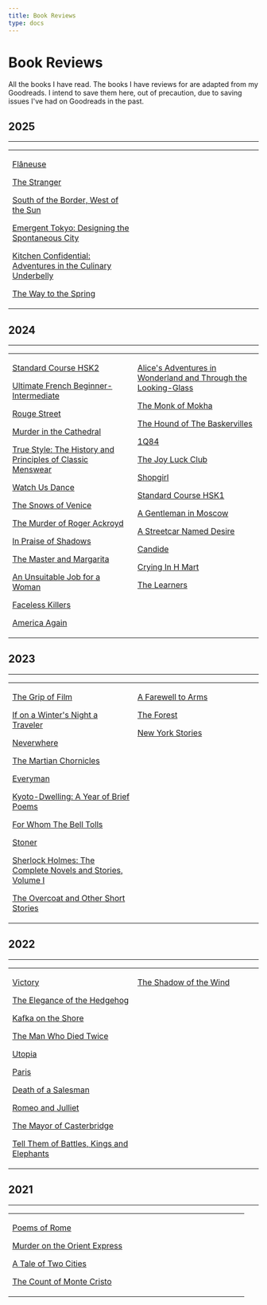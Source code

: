 ```yaml
---
title: Book Reviews
type: docs
---
```


# Book Reviews

All the books I have read. The books I have reviews for are adapted from my Goodreads. I intend to save them here, out of
precaution, due to saving issues I've had on Goodreads in the past.

## 2025
___
<table style="table-layout: fixed; border-color: transparent"><tr style="border-color: transparent"><td width="50%" style="vertical-align: top; border-color: transparent">

[Flâneuse](/bookreviews/flaneuse)

[The Stranger](/bookreviews/stranger)

[South of the Border, West of the Sun](/bookreviews/south_of_the_border)

[Emergent Tokyo: Designing the Spontaneous City](/bookreviews/emergent_tokyo)

[Kitchen Confidential: Adventures in the Culinary Underbelly](/bookreviews/kitchen_confidential)

[The Way to the Spring](/bookreviews/the_way_to_the_spring)

</td><td width="50%" style="vertical-align: top; border-color: transparent">
</td></tr></table>


## 2024
___
<table style="table-layout: fixed; border-color: transparent"><tr style="border-color: transparent"><td width="50%" style="vertical-align: top; border-color: transparent">

[Standard Course HSK2](/bookreviews/hsk2)

[Ultimate French Beginner-Intermediate](/bookreviews/ultimate_french)

[Rouge Street](/bookreviews/rouge_street)

[Murder in the Cathedral](/bookreviews/murder_in_the_cathedral)

[True Style: The History and Principles of Classic Menswear](/bookreviews/true_style)

[Watch Us Dance](/bookreviews/watch_us_dance)

[The Snows of Venice](/bookreviews/snows_of_venice)

[The Murder of Roger Ackroyd](/bookreviews/roger_ackroyd)

[In Praise of Shadows](/bookreviews/in_praise_of_shadows)

[The Master and Margarita](/bookreviews/the_master_and_margarita)

[An Unsuitable Job for a Woman](/bookreviews/unsuitable_job_for_a_woman)

[Faceless Killers](/bookreviews/faceless_killers)

[America Again](/bookreviews/america)  

</td><td width="50%" style="vertical-align: top; border-color: transparent">

[Alice's Adventures in Wonderland and Through the Looking-Glass](/bookreviews/alice)

[The Monk of Mokha](/bookreviews/the_monk_of_mokha)

[The Hound of The Baskervilles](/bookreviews/the_hound_of_the_baskervilles)

[1Q84](/bookreviews/1q84)

[The Joy Luck Club](/bookreviews/joy_luck_club)

[Shopgirl](/bookreviews/shopgirl)

[Standard Course HSK1](/bookreviews/hsk1)

[A Gentleman in Moscow](/bookreviews/a_gentleman_in_moscow)

[A Streetcar Named Desire](/bookreviews/a_streetcar_named_desire)

[Candide](/bookreviews/candide)

[Crying In H Mart](/bookreviews/crying_in_hmart)

[The Learners](/bookreviews/the_learners)

</td></tr></table>

## 2023
___
<table style="table-layout: fixed; border-color: transparent"><tr style="border-color: transparent"><td width="50%" style="vertical-align: top; border-color: transparent">

[The Grip of Film](/bookreviews/the_grip_of_film)

[If on a Winter's Night a Traveler](/bookreviews/if_on_a_winters_night_a_traveler)

[Neverwhere](/bookreviews/neverwhere)

[The Martian Chornicles](/bookreviews/the_martian_chronicles)

[Everyman](/bookreviews/everyman)

[Kyoto-Dwelling: A Year of Brief Poems](/bookreviews/kyoto_dwellings)

[For Whom The Bell Tolls](/bookreviews/forwhomthebelltolls)

[Stoner](/bookreviews/stoner)

[Sherlock Holmes: The Complete Novels and Stories, Volume I](/bookreviews/sherlockholmesvolume1)

[The Overcoat and Other Short Stories](/bookreviews/theovercoat/)

</td><td width="50%" style="vertical-align: top; border-color: transparent">

[A Farewell to Arms](/bookreviews/afarewelltoarms/)

[The Forest](/bookreviews/theforest/)

[New York Stories](/bookreviews/newyorkstories/)

</td></tr></table>

## 2022
___
<table style="table-layout: fixed; border-color: transparent"><tr style="border-color: transparent"><td width="50%" style="vertical-align: top; border-color: transparent">

[Victory](/bookreviews/victory/)

[The Elegance of the Hedgehog](/bookreviews/theeleganceofthehedgehog/)

[Kafka on the Shore](/bookreviews/kafka_on_the_shore)

[The Man Who Died Twice](/bookreviews/themanwhodiedtwice/)

[Utopia](/bookreviews/utopia/)

[Paris](/bookreviews/paris/)

[Death of a Salesman](/bookreviews/deathofasalesman/)

[Romeo and Julliet](/bookreviews/romeoandjulliet/)

[The Mayor of Casterbridge](/bookreviews/themayorofcasterbridge/)

[Tell Them of Battles, Kings and Elephants](/bookreviews/tellthemofbattleskingsandelephants/)

</td><td width="50%" style="vertical-align: top; border-color: transparent">

[The Shadow of the Wind](/bookreviews/theshadowofthewind/)

</td></tr></table>

## 2021
___
<table style="table-layout: fixed; border-color: transparent"><tr style="border-color: transparent"><td width="50%" style="vertical-align: top; border-color: transparent">

[Poems of Rome](/bookreviews/poemsofrome/)

[Murder on the Orient Express](/bookreviews/murderontheorientexpress/)

[A Tale of Two Cities](/bookreviews/ataleoftwocities/)

[The Count of Monte Cristo](/bookreviews/thecountofmontecristo/)

</td></tr></table>

